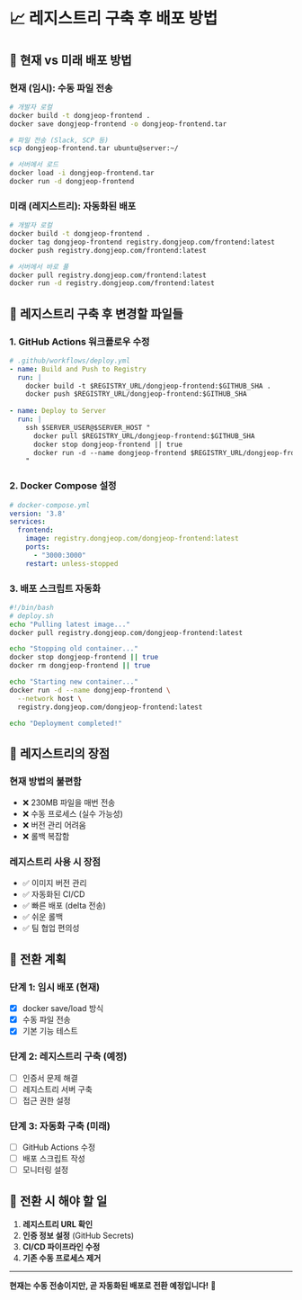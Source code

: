 # 📈 레지스트리 구축 후 배포 방법

## 🎯 현재 vs 미래 배포 방법

### 현재 (임시): 수동 파일 전송
```bash
# 개발자 로컬
docker build -t dongjeop-frontend .
docker save dongjeop-frontend -o dongjeop-frontend.tar

# 파일 전송 (Slack, SCP 등)
scp dongjeop-frontend.tar ubuntu@server:~/

# 서버에서 로드
docker load -i dongjeop-frontend.tar
docker run -d dongjeop-frontend
```

### 미래 (레지스트리): 자동화된 배포
```bash
# 개발자 로컬
docker build -t dongjeop-frontend .
docker tag dongjeop-frontend registry.dongjeop.com/frontend:latest
docker push registry.dongjeop.com/frontend:latest

# 서버에서 바로 풀
docker pull registry.dongjeop.com/frontend:latest
docker run -d registry.dongjeop.com/frontend:latest
```

## 🔧 레지스트리 구축 후 변경할 파일들

### 1. GitHub Actions 워크플로우 수정
```yaml
# .github/workflows/deploy.yml
- name: Build and Push to Registry
  run: |
    docker build -t $REGISTRY_URL/dongjeop-frontend:$GITHUB_SHA .
    docker push $REGISTRY_URL/dongjeop-frontend:$GITHUB_SHA
    
- name: Deploy to Server
  run: |
    ssh $SERVER_USER@$SERVER_HOST "
      docker pull $REGISTRY_URL/dongjeop-frontend:$GITHUB_SHA
      docker stop dongjeop-frontend || true
      docker run -d --name dongjeop-frontend $REGISTRY_URL/dongjeop-frontend:$GITHUB_SHA
    "
```

### 2. Docker Compose 설정
```yaml
# docker-compose.yml
version: '3.8'
services:
  frontend:
    image: registry.dongjeop.com/dongjeop-frontend:latest
    ports:
      - "3000:3000"
    restart: unless-stopped
```

### 3. 배포 스크립트 자동화
```bash
#!/bin/bash
# deploy.sh
echo "Pulling latest image..."
docker pull registry.dongjeop.com/dongjeop-frontend:latest

echo "Stopping old container..."
docker stop dongjeop-frontend || true
docker rm dongjeop-frontend || true

echo "Starting new container..."
docker run -d --name dongjeop-frontend \
  --network host \
  registry.dongjeop.com/dongjeop-frontend:latest

echo "Deployment completed!"
```

## 🚀 레지스트리의 장점

### 현재 방법의 불편함
- ❌ 230MB 파일을 매번 전송
- ❌ 수동 프로세스 (실수 가능성)
- ❌ 버전 관리 어려움
- ❌ 롤백 복잡함

### 레지스트리 사용 시 장점
- ✅ 이미지 버전 관리
- ✅ 자동화된 CI/CD
- ✅ 빠른 배포 (delta 전송)
- ✅ 쉬운 롤백
- ✅ 팀 협업 편의성

## 📅 전환 계획

### 단계 1: 임시 배포 (현재)
- [x] docker save/load 방식
- [x] 수동 파일 전송
- [x] 기본 기능 테스트

### 단계 2: 레지스트리 구축 (예정)
- [ ] 인증서 문제 해결
- [ ] 레지스트리 서버 구축
- [ ] 접근 권한 설정

### 단계 3: 자동화 구축 (미래)
- [ ] GitHub Actions 수정
- [ ] 배포 스크립트 작성
- [ ] 모니터링 설정

## 🔄 전환 시 해야 할 일

1. **레지스트리 URL 확인**
2. **인증 정보 설정** (GitHub Secrets)
3. **CI/CD 파이프라인 수정**
4. **기존 수동 프로세스 제거**

---

**현재는 수동 전송이지만, 곧 자동화된 배포로 전환 예정입니다!** 🚀
